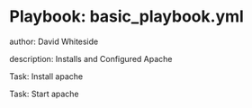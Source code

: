 Playbook: basic_playbook.yml
========================
author: David Whiteside

description: Installs and Configured Apache

Task: Install apache

Task: Start apache


